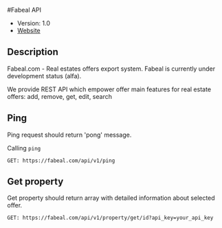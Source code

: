 #Fabeal API

* Version: 1.0
* [Website](https://fabeal.com/)

## Description

Fabeal.com - Real estates offers export system.
Fabeal is currently under development status (alfa).

We provide REST API which empower offer main features for real estate offers: add, remove, get, edit, search

## Ping

Ping request should return 'pong' message.

Calling `ping`

```
GET: https://fabeal.com/api/v1/ping
```

## Get property

Get property should return array with detailed information about selected offer.

```
GET: https://fabeal.com/api/v1/property/get/id?api_key=your_api_key
```